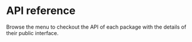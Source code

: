 # API reference
Browse the menu to checkout the API of each package with the details of their public interface.
